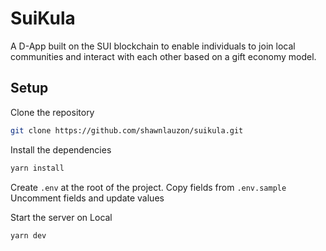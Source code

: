 # SuiKula

A D-App built on the SUI blockchain to enable individuals to join local communities and interact with each other based on a gift economy model.

## Setup

Clone the repository

```bash
git clone https://github.com/shawnlauzon/suikula.git
```

Install the dependencies

```bash
yarn install
```

Create `.env` at the root of the project.
Copy fields from `.env.sample`
Uncomment fields and update values

Start the server on Local

```bash
yarn dev
```
